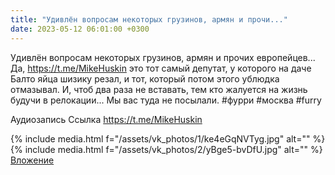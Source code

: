 ```yaml
---
title: "Удивлён вопросам некоторых грузинов, армян и прочи..."
date: 2023-05-12 06:01:00 +0300
---
```


Удивлён вопросам некоторых грузинов, армян и прочих европейцев...
Да, https://t.me/MikeHuskin это тот самый депутат, у которого на даче Балто яйца шизику резал, и тот, который потом этого ублюдка отмазывал.
И, чтоб два раза не вставать, тем кто жалуется на жизнь будучи в релокации... Мы вас туда не посылали.
#фурри #москва #furry


Аудиозапись
Ссылка
https://t.me/MikeHuskin

{% include media.html f="/assets/vk_photos/1/ke4eGqNVTyg.jpg" alt="" %}
{% include media.html f="/assets/vk_photos/2/yBge5-bvDfU.jpg" alt="" %}
[Вложение](https://t.me/MikeHuskin)
